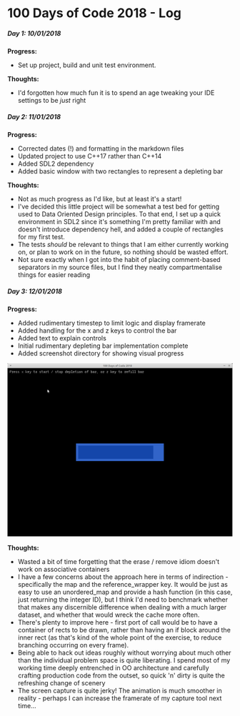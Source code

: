# 100 Days of Code 2018 - Log

##### Day 1: 10/01/2018


**Progress:**
- Set up project, build and unit test environment.

**Thoughts:**
- I'd forgotten how much fun it is to spend an age tweaking your IDE settings to be *just* right

##### Day 2: 11/01/2018

**Progress:**
- Corrected dates (!) and formatting in the markdown files
- Updated project to use C++17 rather than C++14
- Added SDL2 dependency
- Added basic window with two rectangles to represent a depleting bar

**Thoughts:**
- Not as much progress as I'd like, but at least it's a start!
- I've decided this little project will be somewhat a test bed for  getting used to Data Oriented Design principles. To that end, I set up a quick environment in SDL2 since it's something I'm pretty familiar with and doesn't introduce dependency hell, and added a couple of rectangles for my first test.
- The tests *should* be relevant to things that I am either currently working on, or plan to work on in the future, so nothing should be wasted effort.
- Not sure exactly when I got into the habit of placing comment-based separators in my source files, but I find they neatly compartmentalise things for easier reading

##### Day 3: 12/01/2018

**Progress:**
- Added rudimentary timestep to limit logic and display framerate
- Added handling for the x and z keys to control the bar
- Added text to explain controls
- Initial rudimentary depleting bar implementation complete
- Added screenshot directory for showing visual progress

![Day 3 Demo](/screenshot/2018-01-12.gif?raw=true "I promise it looks better than this in reality...")

**Thoughts:**
- Wasted a bit of time forgetting that the erase / remove idiom doesn't work on associative containers
- I have a few concerns about the approach here in terms of indirection - specifically the map and the reference_wrapper key. It would be just as easy to use an unordered_map and provide a hash function (in this case, just returning the integer ID), but I think I'd need to benchmark whether that makes any discernible difference when dealing with a much larger dataset, and whether that would wreck the cache more often.
- There's plenty to improve here - first port of call would be to have a container of rects to be drawn, rather than having an if block around the inner rect (as that's kind of the whole point of the exercise, to reduce branching occurring on every frame).
- Being able to hack out ideas roughly without worrying about much other than the individual problem space is quite liberating. I spend most of my working time deeply entrenched in OO architecture and carefully crafting production code from the outset, so quick 'n' dirty is quite the refreshing change of scenery
- The screen capture is quite jerky! The animation is much smoother in reality - perhaps I can increase the framerate of my capture tool next time...

